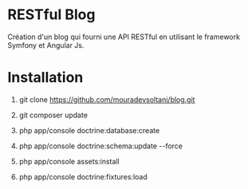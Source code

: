 RESTful Blog
=========
Création d'un blog qui fourni une API RESTful en utilisant le framework Symfony et Angular Js.

Installation
=============
1) git clone https://github.com/mouradevsoltani/blog.git

2) git composer update

3) php app/console doctrine:database:create

5) php app/console doctrine:schema:update --force

6) php app/console assets:install

7) php app/console doctrine:fixtures:load


